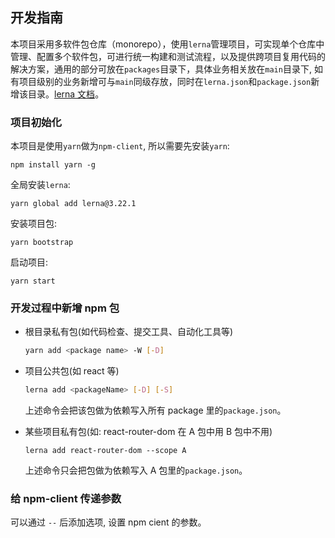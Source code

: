 ## 开发指南

本项目采用多软件包仓库（monorepo），使用`lerna`管理项目，可实现单个仓库中管理、配置多个软件包，可进行统一构建和测试流程，以及提供跨项目复用代码的解决方案，通用的部分可放在`packages`目录下，具体业务相关放在`main`目录下, 如有项目级别的业务新增可与`main`同级存放，同时在`lerna.json`和`package.json`新增该目录。[lerna 文档](https://chinabigpan.github.io/lerna-docs-zh-cn/routes/basic/about.html)。

### 项目初始化

本项目是使用`yarn`做为`npm-client`, 所以需要先安装`yarn`:

```
npm install yarn -g
```

全局安装`lerna`:

```
yarn global add lerna@3.22.1
```

安装项目包:

```
yarn bootstrap
```

启动项目:

```
yarn start
```

### 开发过程中新增 npm 包

- 根目录私有包(如代码检查、提交工具、自动化工具等)

  ```sh
  yarn add <package name> -W [-D]
  ```

- 项目公共包(如 react 等)

  ```sh
  lerna add <packageName> [-D] [-S]
  ```

  上述命令会把该包做为依赖写入所有 package 里的`package.json`。

- 某些项目私有包(如: react-router-dom 在 A 包中用 B 包中不用)

  ```
  lerna add react-router-dom --scope A
  ```

  上述命令只会把包做为依赖写入 A 包里的`package.json`。

### 给 npm-client 传递参数

可以通过 `--` 后添加选项, 设置 npm cient 的参数。
